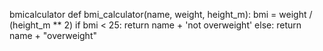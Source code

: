bmicalculator
 def bmi_calculator(name, weight, height_m):
     bmi = weight / (height_m ** 2)
     if bmi < 25:
         return name + 'not overweight'
     else:
         return name + "overweight"
